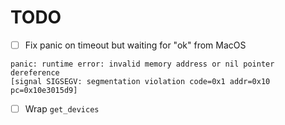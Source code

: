 # TODO

- [ ] Fix panic on timeout but waiting for "ok" from MacOS
```
panic: runtime error: invalid memory address or nil pointer dereference
[signal SIGSEGV: segmentation violation code=0x1 addr=0x10 pc=0x10e3015d9]
```

- [ ] Wrap `get_devices`